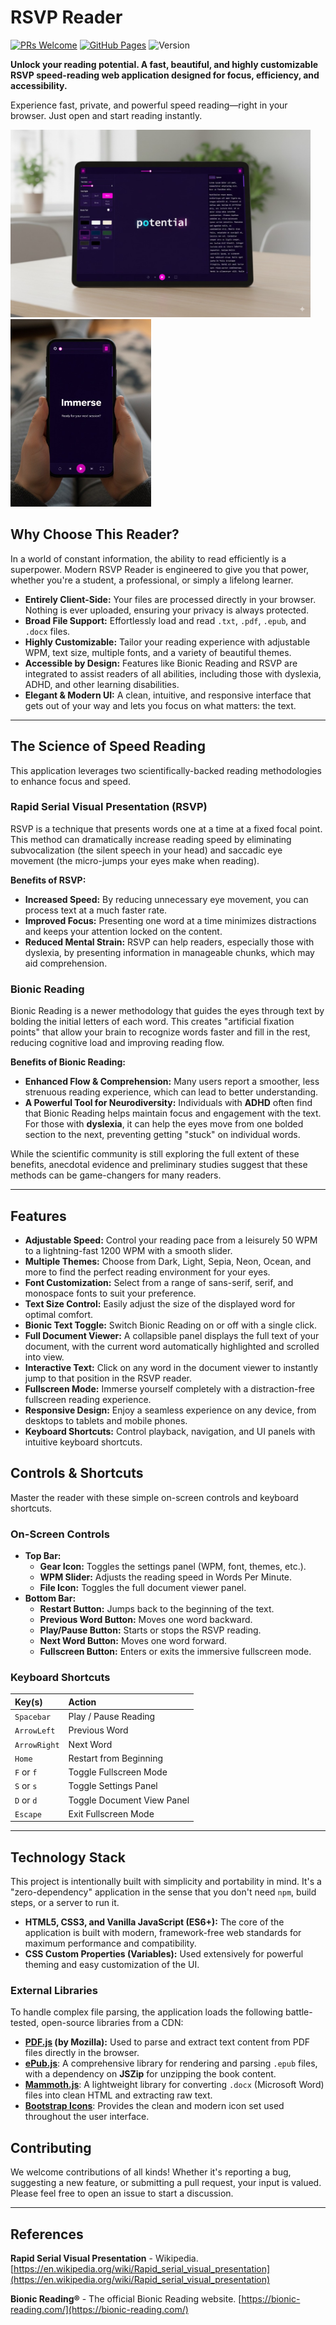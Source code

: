 # RSVP Reader

[![PRs Welcome](https://img.shields.io/badge/PRs-welcome-brightgreen.svg)](CONTRIBUTING.md)
[![GitHub Pages](https://img.shields.io/badge/Deploy-GitHub%20Pages-blueviolet)](https://docs.github.com/en/pages/getting-started-with-github-pages/creating-a-github-pages-site)
![Version](https://img.shields.io/badge/version-1.0.0-blue)

**Unlock your reading potential. A fast, beautiful, and highly customizable RSVP speed-reading web application designed for focus, efficiency, and accessibility.**

Experience fast, private, and powerful speed reading—right in your browser. Just open and start reading instantly.

<p float="left">
  <img src=".asserts/1.jpeg" height="300">
  <img src=".asserts/2.jpeg" height="300">
</p>

## Why Choose This Reader?

In a world of constant information, the ability to read efficiently is a superpower. Modern RSVP Reader is engineered to give you that power, whether you're a student, a professional, or simply a lifelong learner.

*   **Entirely Client-Side:** Your files are processed directly in your browser. Nothing is ever uploaded, ensuring your privacy is always protected.
*   **Broad File Support:** Effortlessly load and read `.txt`, `.pdf`, `.epub`, and `.docx` files.
*   **Highly Customizable:** Tailor your reading experience with adjustable WPM, text size, multiple fonts, and a variety of beautiful themes.
*   **Accessible by Design:** Features like Bionic Reading and RSVP are integrated to assist readers of all abilities, including those with dyslexia, ADHD, and other learning disabilities.
*   **Elegant & Modern UI:** A clean, intuitive, and responsive interface that gets out of your way and lets you focus on what matters: the text.

---

## The Science of Speed Reading

This application leverages two scientifically-backed reading methodologies to enhance focus and speed.

### Rapid Serial Visual Presentation (RSVP)

RSVP is a technique that presents words one at a time at a fixed focal point. This method can dramatically increase reading speed by eliminating subvocalization (the silent speech in your head) and saccadic eye movement (the micro-jumps your eyes make when reading).

**Benefits of RSVP:**
*   **Increased Speed:** By reducing unnecessary eye movement, you can process text at a much faster rate.
*   **Improved Focus:** Presenting one word at a time minimizes distractions and keeps your attention locked on the content.
*   **Reduced Mental Strain:** RSVP can help readers, especially those with dyslexia, by presenting information in manageable chunks, which may aid comprehension.

### Bionic Reading

Bionic Reading is a newer methodology that guides the eyes through text by bolding the initial letters of each word. This creates "artificial fixation points" that allow your brain to recognize words faster and fill in the rest, reducing cognitive load and improving reading flow.

**Benefits of Bionic Reading:**
*   **Enhanced Flow & Comprehension:** Many users report a smoother, less strenuous reading experience, which can lead to better understanding.
*   **A Powerful Tool for Neurodiversity:** Individuals with **ADHD** often find that Bionic Reading helps maintain focus and engagement with the text. For those with **dyslexia**, it can help the eyes move from one bolded section to the next, preventing getting "stuck" on individual words.

While the scientific community is still exploring the full extent of these benefits, anecdotal evidence and preliminary studies suggest that these methods can be game-changers for many readers.

---

## Features

*   **Adjustable Speed:** Control your reading pace from a leisurely 50 WPM to a lightning-fast 1200 WPM with a smooth slider.
*   **Multiple Themes:** Choose from Dark, Light, Sepia, Neon, Ocean, and more to find the perfect reading environment for your eyes.
*   **Font Customization:** Select from a range of sans-serif, serif, and monospace fonts to suit your preference.
*   **Text Size Control:** Easily adjust the size of the displayed word for optimal comfort.
*   **Bionic Text Toggle:** Switch Bionic Reading on or off with a single click.
*   **Full Document Viewer:** A collapsible panel displays the full text of your document, with the current word automatically highlighted and scrolled into view.
*   **Interactive Text:** Click on any word in the document viewer to instantly jump to that position in the RSVP reader.
*   **Fullscreen Mode:** Immerse yourself completely with a distraction-free fullscreen reading experience.
*   **Responsive Design:** Enjoy a seamless experience on any device, from desktops to tablets and mobile phones.
*   **Keyboard Shortcuts:** Control playback, navigation, and UI panels with intuitive keyboard shortcuts.

## Controls & Shortcuts

Master the reader with these simple on-screen controls and keyboard shortcuts.

### On-Screen Controls

*   **Top Bar:**
    *   **Gear Icon:** Toggles the settings panel (WPM, font, themes, etc.).
    *   **WPM Slider:** Adjusts the reading speed in Words Per Minute.
    *   **File Icon:** Toggles the full document viewer panel.
*   **Bottom Bar:**
    *   **Restart Button:** Jumps back to the beginning of the text.
    *   **Previous Word Button:** Moves one word backward.
    *   **Play/Pause Button:** Starts or stops the RSVP reading.
    *   **Next Word Button:** Moves one word forward.
    *   **Fullscreen Button:** Enters or exits the immersive fullscreen mode.

### Keyboard Shortcuts

| Key(s) | Action |
| :--- | :--- |
| `Spacebar` | Play / Pause Reading |
| `ArrowLeft` | Previous Word |
| `ArrowRight`| Next Word |
| `Home` | Restart from Beginning |
| `F` or `f` | Toggle Fullscreen Mode |
| `S` or `s` | Toggle Settings Panel |
| `D` or `d` | Toggle Document View Panel |
| `Escape` | Exit Fullscreen Mode |

---

## Technology Stack

This project is intentionally built with simplicity and portability in mind. It's a "zero-dependency" application in the sense that you don't need `npm`, build steps, or a server to run it.

*   **HTML5, CSS3, and Vanilla JavaScript (ES6+):** The core of the application is built with modern, framework-free web standards for maximum performance and compatibility.
*   **CSS Custom Properties (Variables):** Used extensively for powerful theming and easy customization of the UI.

### External Libraries

To handle complex file parsing, the application loads the following battle-tested, open-source libraries from a CDN:

*   **[PDF.js](https://mozilla.github.io/pdf.js/) (by Mozilla):** Used to parse and extract text content from PDF files directly in the browser.
*   **[ePub.js](https://github.com/futurepress/epub.js/)**: A comprehensive library for rendering and parsing `.epub` files, with a dependency on **JSZip** for unzipping the book content.
*   **[Mammoth.js](https://github.com/mwilliamson/mammoth.js)**: A lightweight library for converting `.docx` (Microsoft Word) files into clean HTML and extracting raw text.
*   **[Bootstrap Icons](https://icons.getbootstrap.com/)**: Provides the clean and modern icon set used throughout the user interface.

## Contributing

We welcome contributions of all kinds! Whether it's reporting a bug, suggesting a new feature, or submitting a pull request, your input is valued. Please feel free to open an issue to start a discussion.

---

## References

 **Rapid Serial Visual Presentation** - Wikipedia. [https://en.wikipedia.org/wiki/Rapid_serial_visual_presentation](https://en.wikipedia.org/wiki/Rapid_serial_visual_presentation)

 **Bionic Reading®** - The official Bionic Reading website. [https://bionic-reading.com/](https://bionic-reading.com/)
